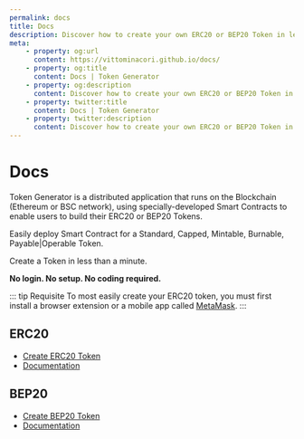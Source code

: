 ```yaml
---
permalink: docs
title: Docs
description: Discover how to create your own ERC20 or BEP20 Token in less than a minute.
meta:
    - property: og:url 
      content: https://vittominacori.github.io/docs/
    - property: og:title
      content: Docs | Token Generator
    - property: og:description
      content: Discover how to create your own ERC20 or BEP20 Token in less than a minute.
    - property: twitter:title
      content: Docs | Token Generator
    - property: twitter:description
      content: Discover how to create your own ERC20 or BEP20 Token in less than a minute.
---
```


# Docs
Token Generator is a distributed application that runs on the Blockchain (Ethereum or BSC network), using specially-developed Smart Contracts to enable users to build their ERC20 or BEP20 Tokens.

Easily deploy Smart Contract for a Standard, Capped, Mintable, Burnable, Payable|Operable Token.

Create a Token in less than a minute.

**No login. No setup. No coding required.**

::: tip Requisite
To most easily create your ERC20 token, you must first install a browser extension or a mobile app called [MetaMask](https://metamask.io/).
:::

## ERC20
* [Create ERC20 Token](https://vittominacori.github.io/erc20-generator/)
* [Documentation](/docs/how-to-create-erc20-token/)

## BEP20
* [Create BEP20 Token](https://vittominacori.github.io/bep20-generator/)
* [Documentation](/docs/how-to-create-bep20-token/)
